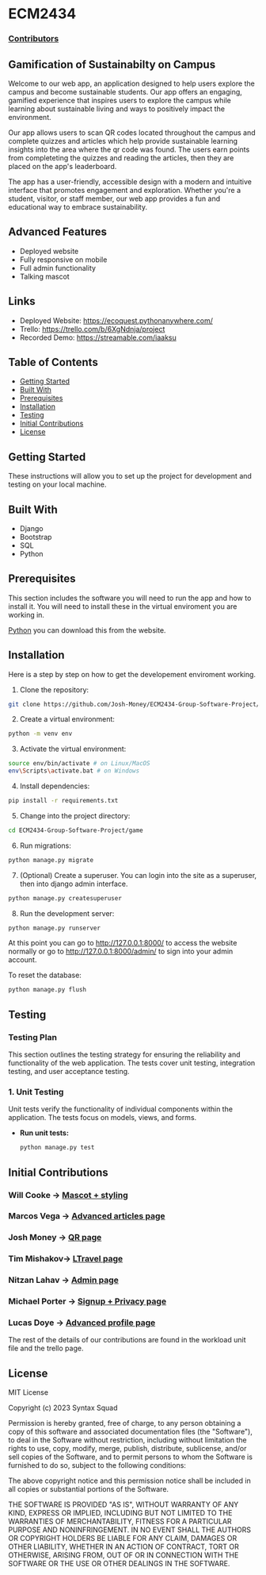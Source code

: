 # ECM2434

### [Contributors](https://github.com/Josh-Money/ECM2434-Group-Software-Project/graphs/contributors)

## Gamification of Sustainabilty on Campus

Welcome to our web app, an application designed to help users explore the campus and become sustainable students. Our app offers an engaging, gamified experience that inspires users to explore the campus while learning about sustainable living and ways to positively impact the environment.

Our app allows users to scan QR codes located throughout the campus and complete quizzes and articles which help provide sustainable learning insights into the area where the qr code was found. The users earn points from completeting the quizzes and reading the articles, then they are placed on the app's leaderboard.

The app has a user-friendly, accessible design with a modern and intuitive interface that promotes engagement and exploration. Whether you're a student, visitor, or staff member, our web app provides a fun and educational way to embrace sustainability.

## Advanced Features

- Deployed website
- Fully responsive on mobile
- Full admin functionality
- Talking mascot

## Links
- Deployed Website: https://ecoquest.pythonanywhere.com/
- Trello: https://trello.com/b/6XgNdnja/project
- Recorded Demo: https://streamable.com/iaaksu

## Table of Contents

- [Getting Started](#getting-started)
- [Built With](#built-with)
- [Prerequisites](#prerequisites)
- [Installation](#installation)
- [Testing](#testing)
- [Initial Contributions](#initial-contributions)
- [License](#license)

## Getting Started

These instructions will allow you to set up the project for development and testing on your local machine.

## Built With

- Django
- Bootstrap
- SQL
- Python

## Prerequisites

This section includes the software you will need to run the app and how to install it. You will need to install these in the virtual enviroment you are working in.

[Python](https://www.python.org/) you can download this from the website.

## Installation

Here is a step by step on how to get the developement enviroment working.

1. Clone the repository:

  ```bash
  git clone https://github.com/Josh-Money/ECM2434-Group-Software-Project/
  ```

2. Create a virtual environment:

  ```bash
  python -m venv env
  ```

3. Activate the virtual environment:

  ```bash
  source env/bin/activate # on Linux/MacOS
  env\Scripts\activate.bat # on Windows
  ```

4. Install dependencies:

  ```bash
  pip install -r requirements.txt
  ```

5. Change into the project directory:

  ```bash
  cd ECM2434-Group-Software-Project/game
  ```

6. Run migrations:

  ```bash
  python manage.py migrate
  ```

7. (Optional) Create a superuser. You can login into the site as a superuser, then into django admin interface.

  ```bash
  python manage.py createsuperuser
  ```

8. Run the development server:

  ```bash
  python manage.py runserver
  ```

  At this point you can go to http://127.0.0.1:8000/ to access the website normally or go to http://127.0.0.1:8000/admin/ to sign into your admin account.

To reset the database:

```bash
python manage.py flush
```

## Testing

### Testing Plan

This section outlines the testing strategy for ensuring the reliability and functionality of the web application. The tests cover unit testing, integration testing, and user acceptance testing.

### 1. Unit Testing  
Unit tests verify the functionality of individual components within the application. The tests focus on models, views, and forms.

- **Run unit tests:**
  ```bash
  python manage.py test

## Initial Contributions

### Will Cooke -> [Mascot + styling](https://github.com/Josh-Money/ECM2434-Group-Software-Project/tree/main/game/home)

### Marcos Vega -> [Advanced articles page](https://github.com/Josh-Money/ECM2434-Group-Software-Project/tree/main/game/articles)

### Josh Money -> [QR page](https://github.com/Josh-Money/ECM2434-Group-Software-Project/tree/main/game/leaderboard)

### Tim Mishakov-> [LTravel page](https://github.com/Josh-Money/ECM2434-Group-Software-Project/tree/main/game/home)

### Nitzan Lahav -> [Admin page](https://github.com/Josh-Money/ECM2434-Group-Software-Project/tree/main/game/login)

### Michael Porter -> [Signup + Privacy page](https://github.com/Josh-Money/ECM2434-Group-Software-Project/tree/main/game/login)

### Lucas Doye -> [Advanced profile page](https://github.com/Josh-Money/ECM2434-Group-Software-Project/tree/main/game/profile)

The rest of the details of our contributions are found in the workload unit file and the trello page.

## License

MIT License

Copyright (c) 2023 Syntax Squad

Permission is hereby granted, free of charge, to any person obtaining a copy of this software and associated documentation files (the "Software"), to deal in the Software without restriction, including without limitation the rights to use, copy, modify, merge, publish, distribute, sublicense, and/or sell copies of the Software, and to permit persons to whom the Software is furnished to do so, subject to the following conditions:

The above copyright notice and this permission notice shall be included in all copies or substantial portions of the Software.

THE SOFTWARE IS PROVIDED "AS IS", WITHOUT WARRANTY OF ANY KIND, EXPRESS OR IMPLIED, INCLUDING BUT NOT LIMITED TO THE WARRANTIES OF MERCHANTABILITY, FITNESS FOR A PARTICULAR PURPOSE AND NONINFRINGEMENT. IN NO EVENT SHALL THE AUTHORS OR COPYRIGHT HOLDERS BE LIABLE FOR ANY CLAIM, DAMAGES OR OTHER LIABILITY, WHETHER IN AN ACTION OF CONTRACT, TORT OR OTHERWISE, ARISING FROM, OUT OF OR IN CONNECTION WITH THE SOFTWARE OR THE USE OR OTHER DEALINGS IN THE SOFTWARE.

